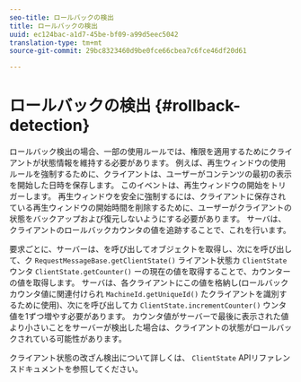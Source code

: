 ```yaml
---
seo-title: ロールバックの検出
title: ロールバックの検出
uuid: ec124bac-a1d7-45be-bf09-a99d5eec5042
translation-type: tm+mt
source-git-commit: 29bc8323460d9be0fce66cbea7c6fce46df20d61

---
```



# ロールバックの検出 {#rollback-detection}

ロールバック検出の場合、一部の使用ルールでは、権限を適用するためにクライアントが状態情報を維持する必要があります。 例えば、再生ウィンドウの使用ルールを強制するために、クライアントは、ユーザーがコンテンツの最初の表示を開始した日時を保存します。 このイベントは、再生ウィンドウの開始をトリガーします。 再生ウィンドウを安全に強制するには、クライアントに保存されている再生ウィンドウの開始時間を削除するために、ユーザーがクライアントの状態をバックアップおよび復元しないようにする必要があります。 サーバは、クライアントのロールバックカウンタの値を追跡することで、これを行います。

要求ごとに、サーバーは、を呼び出してオブジェクトを取得し、次にを呼び出して、ク `RequestMessageBase.getClientState()` ライアント状態カ `ClientState` ウンタ `ClientState.getCounter()` ーの現在の値を取得することで、カウンターの値を取得します。 サーバは、各クライアントにこの値を格納し(ロールバックカウンタ値に関連付けられ `MachineId.getUniqueId()` たクライアントを識別するために使用)、次にを呼び出してカ `ClientState.incrementCounter()` ウンタ値を1ずつ増やす必要があります。 カウンタ値がサーバーで最後に表示された値より小さいことをサーバーが検出した場合は、クライアントの状態がロールバックされている可能性があります。

クライアント状態の改ざん検出について詳しくは、 `ClientState` APIリファレンスドキュメントを参照してください。

